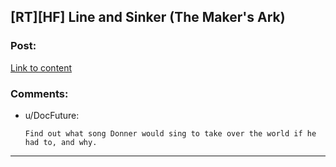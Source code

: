 ## [RT][HF] Line and Sinker (The Maker's Ark)

### Post:

[Link to content](http://docfuture.tumblr.com/post/164525023481/line-and-sinker)

### Comments:

- u/DocFuture:
  ```
  Find out what song Donner would sing to take over the world if he had to, and why.
  ```

---

